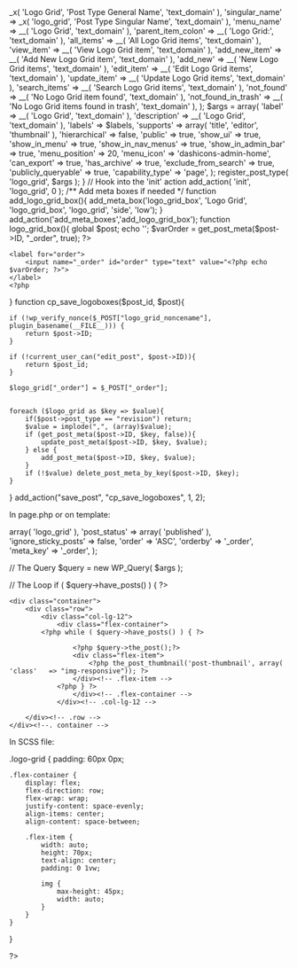 <?php

In Function.php:

/**
 * Custom Post Type: Logo Grid Section
 */


function logo_grid() {

    $labels = array(
        'name'                => _x( 'Logo Grid', 'Post Type General Name', 'text_domain' ),
        'singular_name'       => _x( 'logo_grid', 'Post Type Singular Name', 'text_domain' ),
        'menu_name'           => __( 'Logo Grid', 'text_domain' ),
        'parent_item_colon'   => __( 'Logo Grid:', 'text_domain' ),
        'all_items'           => __( 'All Logo Grid items', 'text_domain' ),
        'view_item'           => __( 'View Logo Grid item', 'text_domain' ),
        'add_new_item'        => __( 'Add New Logo Grid item', 'text_domain' ),
        'add_new'             => __( 'New Logo Grid items', 'text_domain' ),
        'edit_item'           => __( 'Edit Logo Grid items', 'text_domain' ),
        'update_item'         => __( 'Update Logo Grid items', 'text_domain' ),
        'search_items'        => __( 'Search Logo Grid items', 'text_domain' ),
        'not_found'           => __( 'No Logo Grid item found', 'text_domain' ),
        'not_found_in_trash'  => __( 'No Logo Grid items found in trash', 'text_domain' ),
    );
    $args = array(
        'label'               => __( 'Logo Grid', 'text_domain' ),
        'description'         => __( 'Logo Grid', 'text_domain' ),
        'labels'              => $labels,
        'supports'            => array( 'title', 'editor', 'thumbnail' ),
        'hierarchical'        => false,
        'public'              => true,
        'show_ui'             => true,
        'show_in_menu'        => true,
        'show_in_nav_menus'   => true,
        'show_in_admin_bar'   => true,
        'menu_position'       => 20,
        'menu_icon'           => 'dashicons-admin-home',
        'can_export'          => true,
        'has_archive'         => true,
        'exclude_from_search' => true,
        'publicly_queryable'  => true,
        'capability_type'     => 'page',
    );
    register_post_type( 'logo_grid', $args );

}

// Hook into the 'init' action
add_action( 'init', 'logo_grid', 0 );

/** Add meta boxes if needed */

function add_logo_grid_box(){
    add_meta_box('logo_grid_box', 'Logo Grid', 'logo_grid_box', 'logo_grid', 'side', 'low');
} add_action('add_meta_boxes','add_logo_grid_box');

function logo_grid_box(){
    global $post;
    echo '<input type="hidden" name="logo_grid_noncename" id="logo_grid_noncename" value="' . wp_create_nonce(plugin_basename(__FILE__)) . '" />';

    $varOrder = get_post_meta($post->ID, "_order", true);
    ?>

    <label for="order">
        <input name="_order" id="order" type="text" value="<?php echo $varOrder; ?>">
    </label>
    <?php
}
function cp_save_logoboxes($post_id, $post){

    if (!wp_verify_nonce($_POST["logo_grid_noncename"], plugin_basename(__FILE__))) {
        return $post->ID;
    }

    if (!current_user_can("edit_post", $post->ID)){
        return $post_id;
    }

    $logo_grid["_order"] = $_POST["_order"];


    foreach ($logo_grid as $key => $value){
        if($post->post_type == "revision") return;
        $value = implode(",", (array)$value);
        if (get_post_meta($post->ID, $key, false)){
            update_post_meta($post->ID, $key, $value);
        } else {
            add_post_meta($post->ID, $key, $value);
        }
        if (!$value) delete_post_meta_by_key($post->ID, $key);
    }

}
add_action("save_post", "cp_save_logoboxes", 1, 2);


In page.php or on template:

<section class="logo-grid">
<?php $args = array (
    'post_type'              => array( 'logo_grid' ),
    'post_status'            => array( 'published' ),
    'ignore_sticky_posts'    => false,
    'order'                  => 'ASC',
    'orderby'                => '_order',
    'meta_key'               => '_order',
);

// The Query
$query = new WP_Query( $args );

// The Loop
if ( $query->have_posts() ) { ?>

    <div class="container">
        <div class="row">
			<div class="col-lg-12">
				<div class="flex-container">
            <?php while ( $query->have_posts() ) { ?>
                
                    <?php $query->the_post();?>
                    <div class="flex-item">
						<?php the_post_thumbnail('post-thumbnail', array( 'class'	=> "img-responsive")); ?>	
					</div><!-- .flex-item -->
				<?php } ?>			
					</div><!-- .flex-container -->
                </div><!-- .col-lg-12 -->
            
        </div><!-- .row -->
    </div><!--. container -->

<?php } 
wp_reset_postdata();
?>
</section>

In SCSS file:

.logo-grid {
    padding: 60px 0px;
    
    .flex-container {
        display: flex;
        flex-direction: row;
        flex-wrap: wrap;
        justify-content: space-evenly;
        align-items: center;
        align-content: space-between;

        .flex-item {
            width: auto;
            height: 70px;
            text-align: center;
            padding: 0 1vw;

            img {
                max-height: 45px;
                width: auto;
            }
        }
    }
}

?>